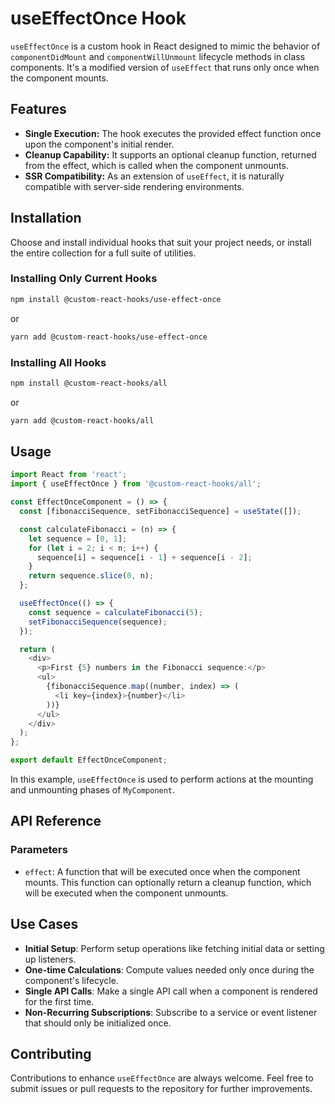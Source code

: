 # useEffectOnce Hook

`useEffectOnce` is a custom hook in React designed to mimic the behavior of `componentDidMount` and `componentWillUnmount` lifecycle methods in class components. It's a modified version of `useEffect` that runs only once when the component mounts.

## Features

- **Single Execution:** The hook executes the provided effect function once upon the component's initial render.
- **Cleanup Capability:** It supports an optional cleanup function, returned from the effect, which is called when the component unmounts.
- **SSR Compatibility:** As an extension of `useEffect`, it is naturally compatible with server-side rendering environments.

## Installation

Choose and install individual hooks that suit your project needs, or install the entire collection for a full suite of utilities.

### Installing Only Current Hooks

```bash
npm install @custom-react-hooks/use-effect-once
```

or

```bash
yarn add @custom-react-hooks/use-effect-once
```

### Installing All Hooks

```sh
npm install @custom-react-hooks/all
```

or

```sh
yarn add @custom-react-hooks/all
```

## Usage

```typescript
import React from 'react';
import { useEffectOnce } from '@custom-react-hooks/all';

const EffectOnceComponent = () => {
  const [fibonacciSequence, setFibonacciSequence] = useState([]);

  const calculateFibonacci = (n) => {
    let sequence = [0, 1];
    for (let i = 2; i < n; i++) {
      sequence[i] = sequence[i - 1] + sequence[i - 2];
    }
    return sequence.slice(0, n);
  };

  useEffectOnce(() => {
    const sequence = calculateFibonacci(5);
    setFibonacciSequence(sequence);
  });

  return (
    <div>
      <p>First {5} numbers in the Fibonacci sequence:</p>
      <ul>
        {fibonacciSequence.map((number, index) => (
          <li key={index}>{number}</li>
        ))}
      </ul>
    </div>
  );
};

export default EffectOnceComponent;
```

In this example, `useEffectOnce` is used to perform actions at the mounting and unmounting phases of `MyComponent`.

## API Reference

### Parameters

- `effect`: A function that will be executed once when the component mounts. This function can optionally return a cleanup function, which will be executed when the component unmounts.

## Use Cases

- **Initial Setup**: Perform setup operations like fetching initial data or setting up listeners.
- **One-time Calculations**: Compute values needed only once during the component's lifecycle.
- **Single API Calls**: Make a single API call when a component is rendered for the first time.
- **Non-Recurring Subscriptions**: Subscribe to a service or event listener that should only be initialized once.

## Contributing

Contributions to enhance `useEffectOnce` are always welcome. Feel free to submit issues or pull requests to the repository for further improvements.